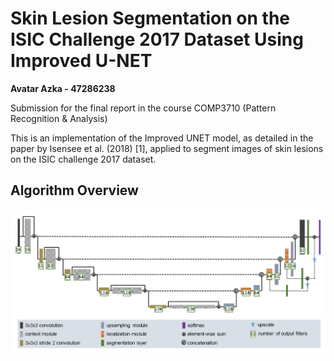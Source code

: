 # Skin Lesion Segmentation on the ISIC Challenge 2017 Dataset Using Improved U-NET

**Avatar Azka - 47286238**

Submission for the final report in the course COMP3710 (Pattern Recognition & Analysis)

This is an implementation of the Improved UNET model, as detailed in the paper by Isensee et al. (2018) [1], applied to segment images of skin lesions on the ISIC challenge 2017 dataset.

## Algorithm Overview
![IUNET Architecture](static/IUNET.png)
